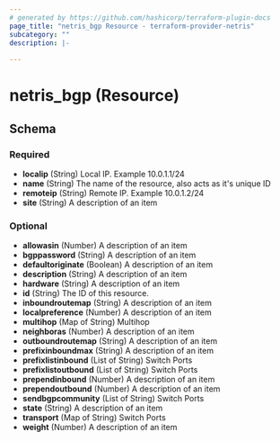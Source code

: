 ```yaml
---
# generated by https://github.com/hashicorp/terraform-plugin-docs
page_title: "netris_bgp Resource - terraform-provider-netris"
subcategory: ""
description: |-
  
---
```


# netris_bgp (Resource)





<!-- schema generated by tfplugindocs -->
## Schema

### Required

- **localip** (String) Local IP. Example 10.0.1.1/24
- **name** (String) The name of the resource, also acts as it's unique ID
- **remoteip** (String) Remote IP. Example 10.0.1.2/24
- **site** (String) A description of an item

### Optional

- **allowasin** (Number) A description of an item
- **bgppassword** (String) A description of an item
- **defaultoriginate** (Boolean) A description of an item
- **description** (String) A description of an item
- **hardware** (String) A description of an item
- **id** (String) The ID of this resource.
- **inboundroutemap** (String) A description of an item
- **localpreference** (Number) A description of an item
- **multihop** (Map of String) Multihop
- **neighboras** (Number) A description of an item
- **outboundroutemap** (String) A description of an item
- **prefixinboundmax** (String) A description of an item
- **prefixlistinbound** (List of String) Switch Ports
- **prefixlistoutbound** (List of String) Switch Ports
- **prependinbound** (Number) A description of an item
- **prependoutbound** (Number) A description of an item
- **sendbgpcommunity** (List of String) Switch Ports
- **state** (String) A description of an item
- **transport** (Map of String) Switch Ports
- **weight** (Number) A description of an item



